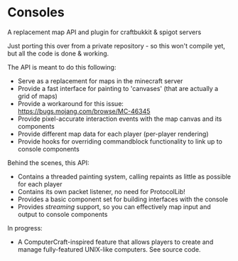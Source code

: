 # Consoles
A replacement map API and plugin for craftbukkit &amp; spigot servers

Just porting this over from a private repository - so this won't compile yet, but all the code is done & working.

The API is meant to do this following:

- Serve as a replacement for maps in the minecraft server
- Provide a fast interface for painting to 'canvases' (that are actually a grid of maps)
- Provide a workaround for this issue: https://bugs.mojang.com/browse/MC-46345
- Provide pixel-accurate interaction events with the map canvas and its components
- Provide different map data for each player (per-player rendering)
- Provide hooks for overriding commandblock functionality to link up to console components

Behind the scenes, this API:

- Contains a threaded painting system, calling repaints as little as possible for each player
- Contains its own packet listener, no need for ProtocolLib!
- Provides a basic component set for building interfaces with the console
- Provides _streaming_ support, so you can effectively map input and output to console components

In progress:

- A ComputerCraft-inspired feature that allows players to create and manage fully-featured UNIX-like computers. See source code.

